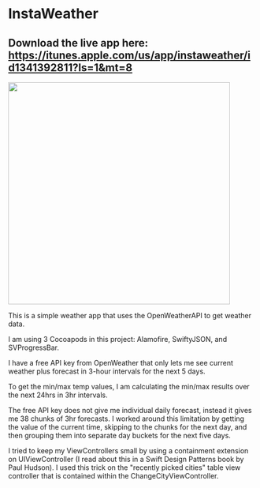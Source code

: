 # InstaWeather

## Download the live app here: https://itunes.apple.com/us/app/instaweather/id1341392811?ls=1&mt=8

<img src="https://github.com/almaleh/InstaWeather/blob/master/InstaWeather%20demo.gif" width="450">

This is a simple weather app that uses the OpenWeatherAPI to get weather data. 

I am using 3 Cocoapods in this project: Alamofire, SwiftyJSON, and SVProgressBar.

I have a free API key from OpenWeather that only lets me see current weather plus forecast in 3-hour intervals for the next 5 days. 

To get the min/max temp values, I am calculating the min/max results over the next 24hrs in 3hr intervals. 

The free API key does not give me individual daily forecast, instead it gives me 38 chunks of 3hr forecasts. I worked around this limitation by getting the value of the current time, skipping to the chunks for the next day, and then grouping them into separate day buckets for the next five days. 

I tried to keep my ViewControllers small by using a containment extension on UIViewController (I read about this in a Swift Design Patterns book by Paul Hudson). I used this trick on the "recently picked cities" table view controller that is contained within the ChangeCityViewController. 


